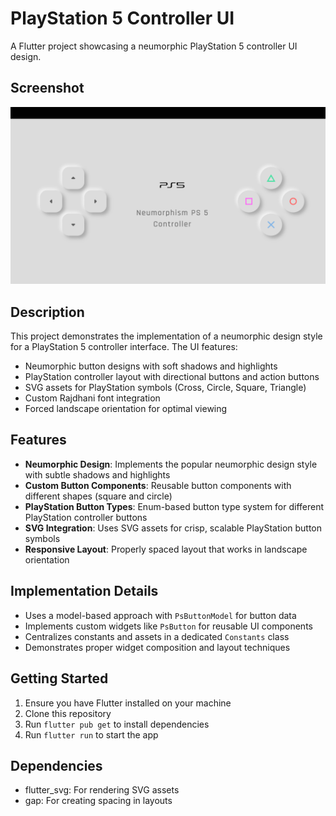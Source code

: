 # PlayStation 5 Controller UI

A Flutter project showcasing a neumorphic PlayStation 5 controller UI design.

## Screenshot

![PS5 Controller UI](https://github.com/MohamadSerafiDev/Flutter-UIs-series/blob/main/screen-shot.png)

## Description

This project demonstrates the implementation of a neumorphic design style for a PlayStation 5 controller interface. The UI features:

-   Neumorphic button designs with soft shadows and highlights
-   PlayStation controller layout with directional buttons and action buttons
-   SVG assets for PlayStation symbols (Cross, Circle, Square, Triangle)
-   Custom Rajdhani font integration
-   Forced landscape orientation for optimal viewing

## Features

-   **Neumorphic Design**: Implements the popular neumorphic design style with subtle shadows and highlights
-   **Custom Button Components**: Reusable button components with different shapes (square and circle)
-   **PlayStation Button Types**: Enum-based button type system for different PlayStation controller buttons
-   **SVG Integration**: Uses SVG assets for crisp, scalable PlayStation button symbols
-   **Responsive Layout**: Properly spaced layout that works in landscape orientation

## Implementation Details

-   Uses a model-based approach with `PsButtonModel` for button data
-   Implements custom widgets like `PsButton` for reusable UI components
-   Centralizes constants and assets in a dedicated `Constants` class
-   Demonstrates proper widget composition and layout techniques

## Getting Started

1. Ensure you have Flutter installed on your machine
2. Clone this repository
3. Run `flutter pub get` to install dependencies
4. Run `flutter run` to start the app

## Dependencies

-   flutter_svg: For rendering SVG assets
-   gap: For creating spacing in layouts
